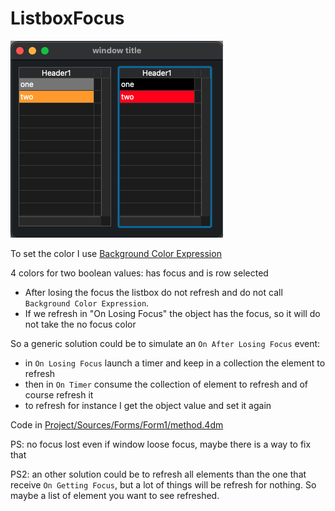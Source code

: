 # ListboxFocus
 
![](Screenshot.png)

To set the color I use [Background Color Expression](https://doc4d.github.io/docs/19/FormObjects/propertiesBackgroundAndBorder#background-color-expression)

4 colors for two boolean values: has focus and is row selected

- After losing the focus the listbox do not refresh and do not call `Background Color Expression`.
- If we refresh in "On Losing Focus" the object has the focus, so it will do not take the no focus color

So a generic solution could be to simulate an `On After Losing Focus` event:
- in `On Losing Focus` launch a timer and keep in a collection the element to refresh
- then in `On Timer` consume the collection of element to refresh and of course refresh it
- to refresh for instance I get the object value and set it again

Code in [Project/Sources/Forms/Form1/method.4dm](Project/Sources/Forms/Form1/method.4dm)

PS: no focus lost even if window loose focus, maybe there is a way to fix that

PS2: an other solution could be to refresh all elements than the one that receive `On Getting Focus`, but a lot of things will be refresh for nothing. So maybe a list of element you want to see refreshed.
